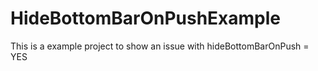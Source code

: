 HideBottomBarOnPushExample
==========================

This is a example project to show an issue with hideBottomBarOnPush = YES
